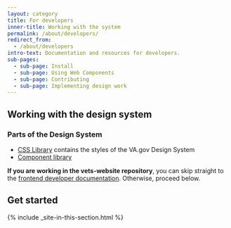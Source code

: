 ```yaml
---
layout: category
title: For developers
inner-title: Working with the system
permalink: /about/developers/
redirect_from:
  - /about/developers
intro-text: Documentation and resources for developers.
sub-pages:
  - sub-page: Install
  - sub-page: Using Web Components
  - sub-page: Contributing
  - sub-page: Implementing design work
---
```


## Working with the design system

### Parts of the Design System

- [CSS Library](https://github.com/department-of-veterans-affairs/component-library/tree/main/packages/css-library) contains the styles of the VA.gov Design System
- [Component library](https://github.com/department-of-veterans-affairs/component-library)

**If you are working in the vets-website repository**, you can skip straight to the [frontend developer documentation](https://depo-platform-documentation.scrollhelp.site/developer-docs/Frontend-developer-documentation.687931428.html). Otherwise, proceed below.

## Get started

{% include _site-in-this-section.html %}